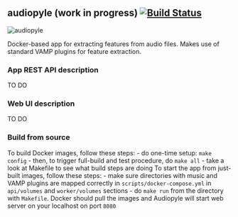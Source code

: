 ## audiopyle (work in progress) [![Build Status](https://travis-ci.com/emkor/audiopyle.svg?token=VJAwHN6qVcMdKUug57c9&branch=master)](https://travis-ci.com/emkor/audiopyle)
![audiopyle](http://i.imgur.com/NDGeQg5.png)

Docker-based app for extracting features from audio files. Makes use of standard VAMP plugins for feature extraction.

### App REST API description
TO DO

### Web UI description
TO DO

### Build from source
To build Docker images, follow these steps:
    - do one-time setup: `make config`
    - then, to trigger full-build and test procedure, do `make all`
    - take a look at Makefile to see what build steps are doing
To start the app from just-built images, follow these steps:
    - make sure directories with music and VAMP plugins are mapped correctly in `scripts/docker-compose.yml` in `api/volumes` and `worker/volumes` sections
    - do `make run` from the directory with `Makefile`. Docker should pull the images and Audiopyle will start web server on your localhost on port `8080`